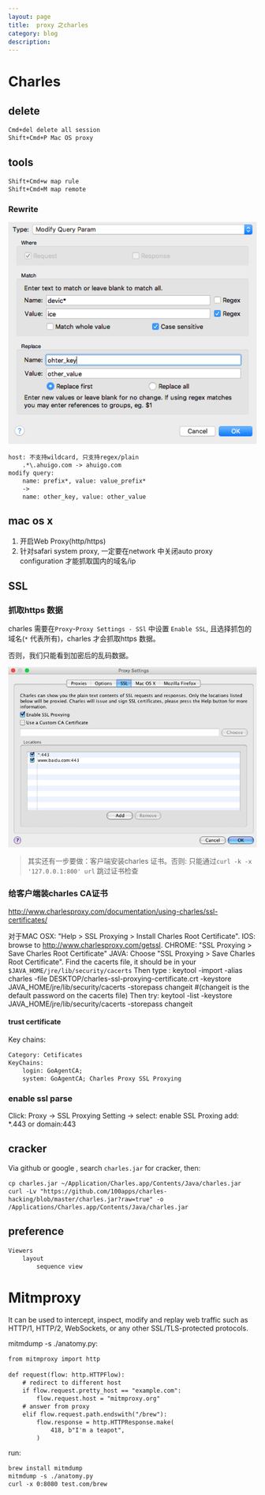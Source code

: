 ```yaml
---
layout: page
title:	proxy 之charles
category: blog
description:
---
```

# Charles
## delete

	Cmd+del delete all session
	Shift+Cmd+P Mac OS proxy

## tools

	Shift+Cmd+w map rule
	Shift+Cmd+M map remote

### Rewrite
![proxy-charles-2.png](/img/proxy-charles-2.png)

    host: 不支持wildcard, 只支持regex/plain
        .*\.ahuigo.com -> ahuigo.com
    modify query:
        name: prefix*, value: value_prefix*
        ->
        name: other_key, value: other_value

## mac os x
1. 开启Web Proxy(http/https)
2. 针对safari system proxy, 一定要在network 中关闭auto proxy configuration 才能抓取国内的域名/ip

## SSL

### 抓取https 数据
charles 需要在`Proxy`-`Proxy Settings - SSl` 中设置 `Enable SSL`, 且选择抓包的域名(`*` 代表所有)，charles 才会抓取https 数据。

否则，我们只能看到加密后的乱码数据。

![proxy-charles-1.png](/img/proxy-charles-1.png)

> 其实还有一步要做：客户端安装charles 证书。否则: 只能通过`curl -k -x '127.0.0.1:800' url` 跳过证书检查

### 给客户端装charles CA证书
http://www.charlesproxy.com/documentation/using-charles/ssl-certificates/

对于MAC OSX: "Help > SSL Proxying > Install Charles Root Certificate".
IOS: 	browse to http://www.charlesproxy.com/getssl.
CHROME: "SSL Proxying > Save Charles Root Certificate"
JAVA:
	Choose "SSL Proxying > Save Charles Root Certificate".
	Find the cacerts file, it should be in your `$JAVA_HOME/jre/lib/security/cacerts`
	Then type :
		keytool -import -alias charles -file DESKTOP/charles-ssl-proxying-certificate.crt -keystore JAVA_HOME/jre/lib/security/cacerts -storepass changeit
		#(changeit is the default password on the cacerts file)
	Then try: keytool -list -keystore JAVA_HOME/jre/lib/security/cacerts -storepass changeit

#### trust certificate
Key chains:

    Category: Cetificates
    KeyChains:
        login: GoAgentCA;
        system: GoAgentCA; Charles Proxy SSL Proxying


### enable ssl parse
Click:
    Proxy -> SSL Proxying Setting ->
        select: enable SSL Proxing
        add:    *.443 or domain:443

## cracker
Via github or google , search `charles.jar` for cracker, then:

	cp charles.jar ~/Application/Charles.app/Contents/Java/charles.jar
	curl -Lv "https://github.com/100apps/charles-hacking/blob/master/charles.jar?raw=true" -o /Applications/Charles.app/Contents/Java/charles.jar

## preference

	Viewers
		layout
			sequence view

# Mitmproxy 
It can be used to intercept, inspect, modify and replay web traffic such as HTTP/1, HTTP/2, WebSockets, or any other SSL/TLS-protected protocols. 

mitmdump -s ./anatomy.py:

    from mitmproxy import http

    def request(flow: http.HTTPFlow):
        # redirect to different host
        if flow.request.pretty_host == "example.com":
            flow.request.host = "mitmproxy.org"
        # answer from proxy
        elif flow.request.path.endswith("/brew"):
            flow.response = http.HTTPResponse.make(
                418, b"I'm a teapot",
            )

run:

    brew install mitmdump
    mitmdump -s ./anatomy.py
    curl -x 0:8080 test.com/brew
